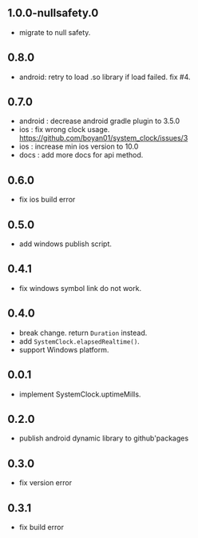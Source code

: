 ## 1.0.0-nullsafety.0
* migrate to null safety.

## 0.8.0

* android: retry to load .so library if load failed. fix #4. 

## 0.7.0
* android : decrease android gradle plugin to 3.5.0
* ios : fix wrong clock usage. https://github.com/boyan01/system_clock/issues/3
* ios : increase min ios version to 10.0
* docs : add more docs for api method.

## 0.6.0

* fix ios build error

## 0.5.0

* add windows publish script.

## 0.4.1

* fix windows symbol link do not work.

## 0.4.0

* break change. return `Duration` instead.
* add `SystemClock.elapsedRealtime()`.
* support Windows platform.

## 0.0.1

* implement SystemClock.uptimeMills.

## 0.2.0

* publish android dynamic library to github'packages

## 0.3.0

* fix version error

## 0.3.1

 * fix build error 